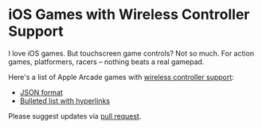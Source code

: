 # iOS Games with Wireless Controller Support

I love iOS games. But touchscreen game controls? Not so much. For action games, platformers, racers – nothing beats a real gamepad.

Here's a list of Apple Arcade games with <a href="https://support.apple.com/en-us/HT210414" target="_blank">wireless controller support</a>:

* <a href="https://github.com/jamesfmackenzie/ios-games-with-xbox-achievements/blob/main/ios-games-with-xbox-achievements.json" target="_blank">JSON format</a>
* <a href="https://www.jamesfmackenzie.com/ios-games-with-controller-support/" target="_blank">Bulleted list with hyperlinks</a>

Please suggest updates via <a href="https://guides.github.com/activities/hello-world/#pr" target="_blank">pull request</a>.


